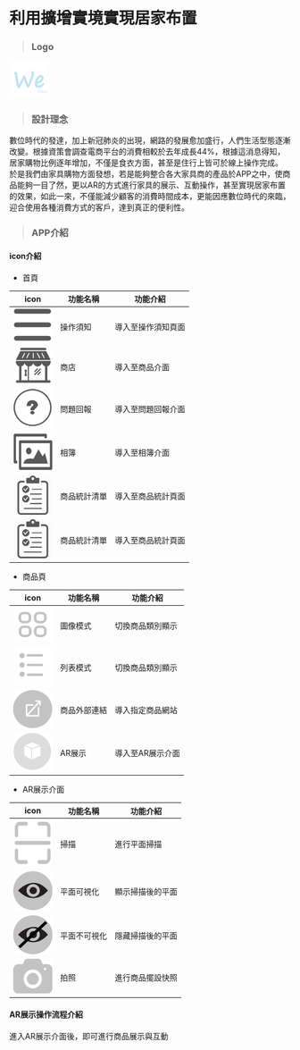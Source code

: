 # 利用擴增實境實現居家布置
> ### Logo
<img src="https://github.com/ShawnChen0817/ImgDataBase/blob/main/WePlace.png" width=70px> 
 
> ### 設計理念
數位時代的發達，加上新冠肺炎的出現，網路的發展愈加盛行，人們生活型態逐漸改變。根據資策會調查電商平台的消費相較於去年成長44%，根據這消息得知，居家購物比例逐年增加，不僅是食衣方面，甚至是住行上皆可於線上操作完成。
於是我們由家具購物方面發想，若是能夠整合各大家具商的產品於APP之中，使商品能夠一目了然，更以AR的方式進行家具的展示、互動操作，甚至實現居家布置的效果，如此一來，不僅能減少顧客的消費時間成本，更能因應數位時代的來臨，迎合使用各種消費方式的客戶，達到真正的便利性。
> ### APP介紹
#### icon介紹
- 首頁

| icon | 功能名稱 | 功能介紹 |
|----|---------|----------|
|<img src="https://github.com/ShawnChen0817/ImgDataBase/blob/main/notice.png" width=70px> | 操作須知 | 導入至操作須知頁面 |
|<img src="https://github.com/ShawnChen0817/ImgDataBase/blob/main/store.png" width=70px> | 商店 | 導入至商品介面 |
|<img src="https://github.com/ShawnChen0817/ImgDataBase/blob/main/question.png" width=70px> | 問題回報| 導入至問題回報介面 |
|<img src="https://github.com/ShawnChen0817/ImgDataBase/blob/main/album.png" width=70px> | 相簿 | 導入至相簿介面 |
|<img src="https://github.com/ShawnChen0817/ImgDataBase/blob/main/itemList.png" width=70px> | 商品統計清單 | 導入至商品統計頁面 | 
|<img src="https://github.com/ShawnChen0817/ImgDataBase/blob/main/itemList.png" width=70px> | 商品統計清單 | 導入至商品統計頁面 |

- 商品頁

| icon | 功能名稱 | 功能介紹 |
|----|---------|----------|
|<img src="https://github.com/ShawnChen0817/ImgDataBase/blob/main/chart.png" width=70px> | 圖像模式 | 切換商品類別顯示 |
|<img src="https://github.com/ShawnChen0817/ImgDataBase/blob/main/list_mode.png" width=70px> | 列表模式 | 切換商品類別顯示 |
|<img src="https://github.com/ShawnChen0817/ImgDataBase/blob/main/webURL.png" width=70px> | 商品外部連結 | 導入指定商品網站 |
|<img src="https://github.com/ShawnChen0817/ImgDataBase/blob/main/ar_btn.png" width=70px> | AR展示 | 導入至AR展示介面 |

- AR展示介面

| icon | 功能名稱 | 功能介紹 |
|----|---------|----------|
|<img src="https://github.com/ShawnChen0817/ImgDataBase/blob/main/scan.png" width=70px> | 掃描 | 進行平面掃描 |
|<img src="https://github.com/ShawnChen0817/ImgDataBase/blob/main/view.png" width=70px> | 平面可視化 | 顯示掃描後的平面 |
|<img src="https://github.com/ShawnChen0817/ImgDataBase/blob/main/not_view.png" width=70px> | 平面不可視化 | 隱藏掃描後的平面 |
|<img src="https://github.com/ShawnChen0817/ImgDataBase/blob/main/camera.png" width=70px> | 拍照 | 進行商品擺設快照 | 

#### AR展示操作流程介紹
進入AR展示介面後，即可進行商品展示與互動

